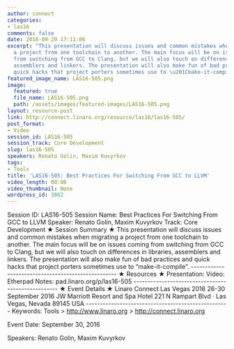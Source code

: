 ```yaml
---
author: connect
categories:
- las16
comments: false
date: 2016-09-20 17:11:06
excerpt: "This presentation will discuss issues and common mistakes when migrating
  a project from one toolchain to another. The main focus will be on issues coming
  from switching from GCC to Clang, but we will also touch on differences in libraries,
  assemblers and linkers. The presentation will also make fun of bad practices and
  quick hacks that project porters sometimes use to \u201Cmake-it-compile\u201D."
featured_image_name: LAS16-505.png
image:
  featured: true
  file_name: LAS16-505.png
  path: /assets/images/featured-images/LAS16-505.png
layout: resource-post
link: http://connect.linaro.org/resource/las16/las16-505/
post_format:
- Video
session_id: LAS16-505
session_track: Core Development
slug: las16-505
speakers: Renato Golin, Maxim Kuvyrkov
tags:
- Tools
title: 'LAS16-505: Best Practices For Switching From GCC to LLVM'
video_length: 00:00
video_thumbnail: None
wordpress_id: 3862
---
```


Session ID: LAS16-505 Session Name: Best Practices For Switching From GCC to LLVM Speaker: Renato Golin, Maxim Kuvyrkov Track: Core Development   ★ Session Summary ★ This presentation will discuss issues and common mistakes when migrating a project from one toolchain to another. The main focus will be on issues coming from switching from GCC to Clang, but we will also touch on differences in libraries, assemblers and linkers. The presentation will also make fun of bad practices and quick hacks that project porters sometimes use to “make-it-compile”. --------------------------------------------------- ★ Resources ★ Presentation:  Video:  Etherpad Notes: pad.linaro.org/p/las16-505  ---------------------------------------------------  ★ Event Details ★ Linaro Connect Las Vegas 2016 26-30 September 2016 JW Marriott Resort and Spa Hotel 221 N Rampart Blvd · Las Vegas, Nevada 89145 USA  --------------------------------------------------- Keywords: Tools > http://www.linaro.org > http://connect.linaro.org

Event Date: September 30, 2016

Speakers: Renato Golin, Maxim Kuvyrkov